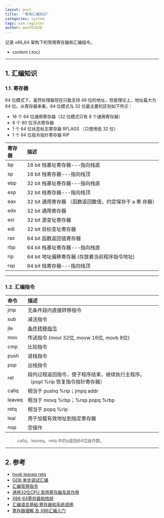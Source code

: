 ```yaml
---
layout: post
title:  "常用汇编知识"
categories: system
tags: asm register
author: wenfh2020
---
```


记录 x86_64 架构下的常用寄存器和汇编指令。




* content
{:toc}

---

## 1. 汇编知识

### 1.1. 寄存器

64 位模式下，虽然处理器现在只能支持 48 位的地址，但是理论上，地址最大为 64 位。从寄存器来看，64 位模式与 32 位最主要的区别如下所示：

* 16 个 64 位通用寄存器（32 位模式只有 8 个通用寄存器）
* 8 个 80 位浮点寄存器
* 1 个 64 位状态标志寄存器 RFLAGS （只使用低 32 位）
* 1 个 64 位指令指针寄存器 RIP

| 寄存器 | 描述                                                     |
| :----- | :------------------------------------------------------- |
| bp     | 16 bit 栈基址寄存器---指向栈底                           |
| sp     | 16 bit 栈寄存器---指向栈顶                               |
| ebp    | 32 bit 栈基址寄存器---指向栈底                           |
| esp    | 32 bit 栈寄存器---指向栈顶                               |
| eax    | 32 bit 通用寄存器 （函数返回数值，约定保存于 a 寄 存器） |
| edx    | 32 bit 通用寄存器                                        |
| esi    | 32 bit 源变址寄存器                                      |
| edi    | 32 bit 目标变址寄存器                                    |
| rax    | 64 bit 函数返回值寄存器                                  |
| rbp    | 64 bit 栈基址寄存器---指向栈底                           |
| rip    | 64 bit 地址偏移寄存器 (存放着当前程序指令地址)           |
| rsp    | 64 bit 栈寄存器---指向栈顶                               |

---

### 1.2. 汇编指令

| 命令   | 描述                                                                             |
| :----- | :------------------------------------------------------------------------------- |
| jmp    | 无条件段内直接转移指令                                                           |
| sub    | 减法指令                                                                         |
| jle    | [条件转移指令](https://zhidao.baidu.com/question/284101534.html)                 |
| mov    | 传送指令  (movl 32位, movw 16位, movb 8位)                                       |
| cmp    | 比较指令                                                                         |
| push   | 进栈指令                                                                         |
| pop    | 出栈指令                                                                         |
| ret    | 段内过程返回指令，使子程序结束，继续执行主程序。（popl %rip 恢复指令指针寄存器） |
| callq  | 相当于 pushq %rip；jmpq addr                                                     |
| leaveq | 相当于 movq %rbp；%rsp popq %rbp                                                 |
| retq   | 相当于 popq %rip                                                                 |
| leal   | 用于加载有效地址到指定寄存器                                                     |
| nop    | 空操作                                                                           |

> callq，leaveq，retq 中的q是指64位操作数。

---

## 2. 参考

* [hook leaveq retq](https://blog.csdn.net/linuxheik/article/details/49277041?t=1488286725179)
* [GDB 单步调试汇编](https://github.com/zhangyachen/zhangyachen.github.io/issues/134)
* [汇编常用指令](https://blog.csdn.net/qq_36982160/article/details/82950848)
* [通用32位CPU 常用寄存器及其作用](https://www.cnblogs.com/daryl-blog/p/11369588.html)
* [X86-64寄存器和栈帧](https://blog.csdn.net/wangquan1992/article/details/90376995)
* [汇编语言基础:寄存器和系统调用](https://www.cnblogs.com/yungyu16/p/13024485.html)
* [寄存器理解 及 X86汇编入门](https://www.cnblogs.com/jokerjason/p/9455638.html)
